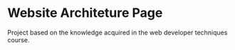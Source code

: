 # Website Architeture Page
Project based on the knowledge acquired in the web developer techniques course.
